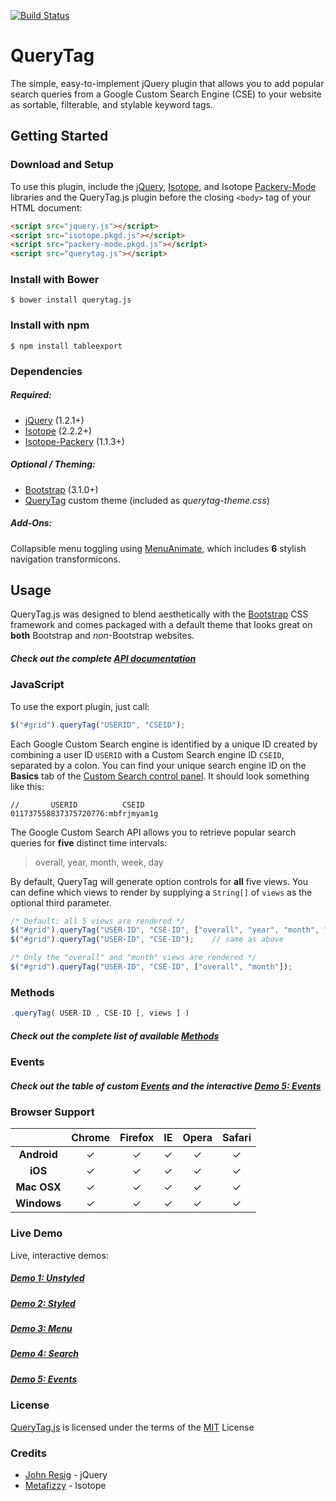 [![Build Status](https://travis-ci.org/clarketm/QueryTag.svg?branch=master)](https://travis-ci.org/clarketm/QueryTag)
# QueryTag
The simple, easy-to-implement jQuery plugin that allows you to add popular search queries from a Google Custom Search Engine (CSE) to your website as sortable, filterable, and stylable keyword tags.

## Getting Started

### Download and Setup

To use this plugin, include the [jQuery](http://www.jquery.com), [Isotope](http://isotope.metafizzy.co/), and Isotope [Packery-Mode](http://isotope.metafizzy.co/layout-modes/packery.html) libraries and the QueryTag.js plugin before the closing `<body>` tag of your HTML document:

```html
<script src="jquery.js"></script>
<script src="isotope.pkgd.js"></script>
<script src="packery-mode.pkgd.js"></script>
<script src="querytag.js"></script>
```

### Install with Bower

```shell
$ bower install querytag.js
```

### Install with npm

```shell
$ npm install tableexport
```

### Dependencies

##### Required:

* [jQuery](https://jquery.com) (1.2.1+)
* [Isotope](http://isotope.metafizzy.co/) (2.2.2+)
* [Isotope-Packery](http://isotope.metafizzy.co/layout-modes/packery.html) (1.1.3+)

##### Optional / Theming:

* [Bootstrap](http://getbootstrap.com/getting-started/#download) (3.1.0+)
* [QueryTag](http://www.clarketravis.com/querytag) custom theme (included as *querytag-theme.css*)

##### Add-Ons:
Collapsible menu toggling using [MenuAnimate](https://github.com/clarketm/MenuAnimate), which includes **6** stylish navigation transformicons.


## Usage
QueryTag.js was designed to blend aesthetically with the [Bootstrap](http://getbootstrap.com/getting-started/#download) CSS framework and comes packaged with a default theme that looks great on **both** Bootstrap and *non*-Bootstrap websites.

##### Check out the complete [API documentation](http://www.clarketravis.com/querytag)

### JavaScript

To use the export plugin, just call:

```js
$("#grid").queryTag("USERID", "CSEID");
```

Each Google Custom Search engine is identified by a unique ID created by combining a user ID `USERID` with a Custom Search engine ID `CSEID`, separated by a colon. You can find your unique search engine ID on the **Basics** tab of the [Custom Search control panel](http://cse.google.com/manage/all). It should look something like this:

```
//       USERID          CSEID
011737558837375720776:mbfrjmyam1g
```

The Google Custom Search API allows you to retrieve popular search queries for **five** distinct time intervals:

> overall, year, month, week, day

By default, QueryTag will generate option controls for **all** five views. You can define which views to render by supplying a `String[]` of `views` as the optional third parameter.

```js
/* Default: all 5 views are rendered */
$("#grid").queryTag("USER-ID", "CSE-ID", ["overall", "year", "month", "week", "day"]);
$("#grid").queryTag("USER-ID", "CSE-ID");    // same as above

/* Only the "overall" and "month" views are rendered */
$("#grid").queryTag("USER-ID", "CSE-ID", ["overall", "month"]);
```                        

### Methods
```js
.queryTag( USER-ID , CSE-ID [, views ] )
```
##### Check out the complete list of available [Methods](http://www.clarketravis.com/querytag/#methods)

### Events
##### Check out the table of custom [Events](http://www.clarketravis.com/querytag/#methods) and the interactive [Demo 5: Events](http://www.clarketravis.com/querytag/demo5.php)


### Browser Support

|  | Chrome | Firefox | IE   | Opera | Safari |
| :------: | :------: | :-------: | :---: | :-----: | :------: |
| __Android__  |    &#10003;   |    &#10003;    | &#10003; |   &#10003;   |  &#10003;   |
| __iOS__  |    &#10003;   |  &#10003;    | &#10003; |   &#10003;   |   &#10003;    |
| **Mac OSX**|    &#10003;   |    &#10003;    | &#10003; |   &#10003;  |   &#10003;    |
| **Windows** |    &#10003;   |    &#10003;    | &#10003; |   &#10003;   |   &#10003;    |


### Live Demo 
Live, interactive demos:
##### [Demo 1: Unstyled](http://www.clarketravis.com/querytag/demo1.html)
##### [Demo 2: Styled](http://www.clarketravis.com/querytag/demo2.html)
##### [Demo 3: Menu](http://www.clarketravis.com/querytag/demo3.html)
##### [Demo 4: Search](http://www.clarketravis.com/querytag/demo4.php)
##### [Demo 5: Events](http://www.clarketravis.com/querytag/demo5.php)

### License
[QueryTag.js](http://www.clarketravis.com/querytag) is licensed under the terms of the [MIT](http://opensource.org/licenses/mit-license.php) License

### Credits

* [John Resig](https://github.com/jeresig) - jQuery
* [Metafizzy](https://github.com/metafizzy/isotope) - Isotope
